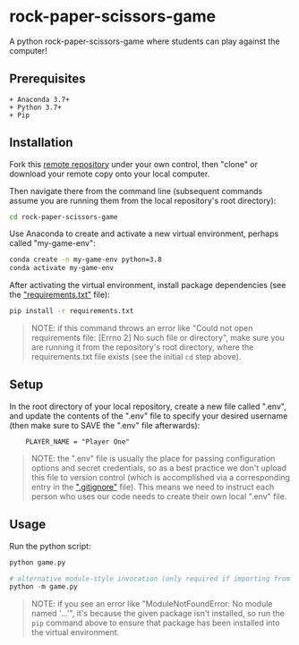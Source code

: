 # rock-paper-scissors-game

A python rock-paper-scissors-game where students can play against the computer!

## Prerequisites
    + Anaconda 3.7+
    + Python 3.7+
    + Pip

## Installation

Fork this [remote repository](https://github.com/virginiasara12/rock-paper-scissors-game.git) under your own control, then "clone" or download your remote copy onto your local computer.

Then navigate there from the command line (subsequent commands assume you are running them from the local repository's root directory):

```sh
cd rock-paper-scissors-game
```

Use Anaconda to create and activate a new virtual environment, perhaps called "my-game-env":

```sh
conda create -n my-game-env python=3.8
conda activate my-game-env
```

After activating the virtual environment, install package dependencies (see the ["requirements.txt"](/requirements.txt) file):

```sh
pip install -r requirements.txt
```

> NOTE: if this command throws an error like "Could not open requirements file: [Errno 2] No such file or directory", make sure you are running it from the repository's root directory, where the requirements.txt file exists (see the initial `cd` step above).

## Setup

In the root directory of your local repository, create a new file called ".env", and update the contents of the ".env" file to specify your desired username (then make sure to SAVE the ".env" file afterwards):
    
        PLAYER_NAME = "Player One"

> NOTE: the ".env" file is usually the place for passing configuration options and secret credentials, so as a best practice we don't upload this file to version control (which is accomplished via a corresponding entry in the [".gitignore"](/.gitignore) file). This means we need to instruct each person who uses our code needs to create their own local ".env" file.

## Usage

Run the python script:

```py
python game.py

# alternative module-style invocation (only required if importing from one file to another):
python -m game.py
```
> NOTE: if you see an error like "ModuleNotFoundError: No module named '...'", it's because the given package isn't installed, so run the `pip` command above to ensure that package has been installed into the virtual environment.